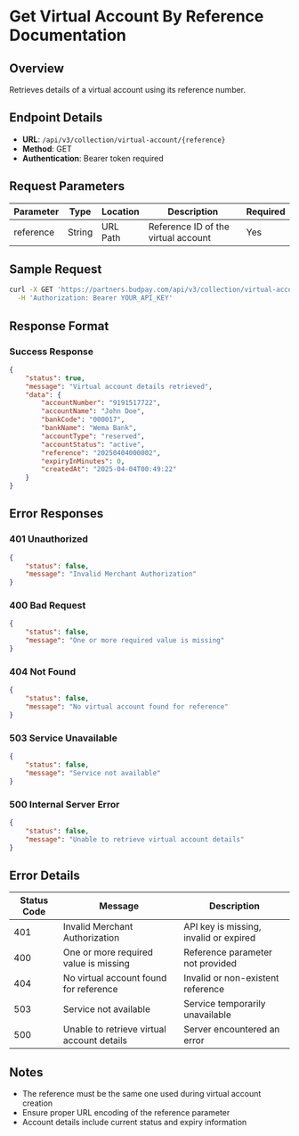 # Get Virtual Account By Reference Documentation

## Overview
Retrieves details of a virtual account using its reference number.

## Endpoint Details
- **URL**: `/api/v3/collection/virtual-account/{reference}`
- **Method**: GET
- **Authentication**: Bearer token required

## Request Parameters
| Parameter | Type | Location | Description | Required |
|-----------|------|----------|-------------|----------|
| reference | String | URL Path | Reference ID of the virtual account | Yes |

## Sample Request
```bash
curl -X GET 'https://partners.budpay.com/api/v3/collection/virtual-account/20250404000002' \
  -H 'Authorization: Bearer YOUR_API_KEY'
```

## Response Format

### Success Response
```json
{
    "status": true,
    "message": "Virtual account details retrieved",
    "data": {
        "accountNumber": "9191517722",
        "accountName": "John Doe",
        "bankCode": "000017",
        "bankName": "Wema Bank",
        "accountType": "reserved",
        "accountStatus": "active",
        "reference": "20250404000002",
        "expiryInMinutes": 0,
        "createdAt": "2025-04-04T00:49:22"
    }
}
```

## Error Responses

### 401 Unauthorized
```json
{
    "status": false,
    "message": "Invalid Merchant Authorization"
}
```

### 400 Bad Request
```json
{
    "status": false,
    "message": "One or more required value is missing"
}
```

### 404 Not Found
```json
{
    "status": false,
    "message": "No virtual account found for reference"
}
```

### 503 Service Unavailable
```json
{
    "status": false,
    "message": "Service not available"
}
```

### 500 Internal Server Error
```json
{
    "status": false,
    "message": "Unable to retrieve virtual account details"
}
```

## Error Details
| Status Code | Message | Description |
|------------|---------|-------------|
| 401 | Invalid Merchant Authorization | API key is missing, invalid or expired |
| 400 | One or more required value is missing | Reference parameter not provided |
| 404 | No virtual account found for reference | Invalid or non-existent reference |
| 503 | Service not available | Service temporarily unavailable |
| 500 | Unable to retrieve virtual account details | Server encountered an error |

## Notes
- The reference must be the same one used during virtual account creation
- Ensure proper URL encoding of the reference parameter
- Account details include current status and expiry information